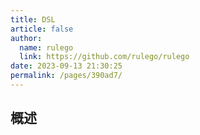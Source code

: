```yaml
---
title: DSL
article: false
author: 
  name: rulego
  link: https://github.com/rulego/rulego
date: 2023-09-13 21:30:25
permalink: /pages/390ad7/
---
```


## 概述
